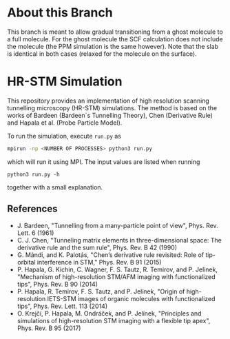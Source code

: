 # About this Branch

This branch is meant to allow gradual transitioning from a ghost molecule
to a full molecule.
For the ghost molecule the SCF calculation does not include the molecule
(the PPM simulation is the same however).
Note that the slab is identical in both cases (relaxed for the molecule on the
surface).

# HR-STM Simulation

This repository provides an implementation of high resolution scanning tunnelling 
microscopy (HR-STM) simulations.
The method is based on the works of Bardeen (Bardeen`s Tunnelling Theory), Chen 
(Derivative Rule) and Hapala et al. (Probe Particle Model).

To run the simulation, execute `run.py` as
```sh
mpirun -np <NUMBER OF PROCESSES> python3 run.py
``` 
which will run it using MPI.
The input values are listed when running
```
python3 run.py -h
```
together with a small explanation.

## References
* J. Bardeen, "Tunnelling from a many-particle point of view", Phys. Rev. Lett. 6 (1961)
* C. J. Chen, "Tunneling matrix elements in three-dimensional space: The derivative rule 
  and the sum rule", Phys. Rev. B 42 (1990)
* G. Mándi, and K. Palotás, "Chen’s derivative rule revisited: Role of tip-orbital 
  interference in STM," Phys. Rev. B 91 (2015)
* P. Hapala, G. Kichin, C. Wagner, F. S. Tautz, R. Temirov, and P. Jelínek, "Mechanism of 
  high-resolution STM/AFM imaging with functionalized tips", Phys. Rev. B 90 (2014)
* P. Hapala, R. Temirov, F. S. Tautz, and P. Jelínek, "Origin of high-resolution IETS-STM
  images of organic molecules with functionalized tips", Phys. Rev. Lett. 113 (2014)
* O. Krejčı́, P. Hapala, M. Ondráček, and P. Jelı́nek, "Principles and simulations of 
  high-resolution STM imaging with a flexible tip apex", Phys. Rev. B 95 (2017)
